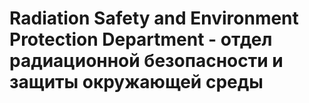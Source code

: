 # Radiation Safety and Environment Protection Department - отдел радиационной безопасности и защиты окружающей среды
